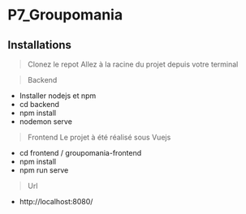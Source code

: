 # P7_Groupomania

## Installations
> Clonez le repot 
> Allez à la racine du projet depuis votre terminal

> Backend 
- Installer nodejs et npm 
- cd backend 
- npm install
- nodemon serve

> Frontend 
Le projet à été réalisé sous Vuejs 
- cd frontend / groupomania-frontend 
- npm install 
- npm run serve 

> Url 
- http://localhost:8080/

